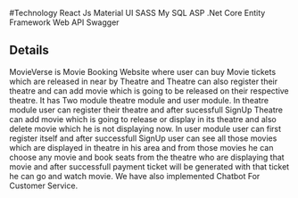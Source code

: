 #Technology
React Js
Material UI
SASS
My SQL
ASP .Net Core
Entity Framework 
Web API
Swagger


## Details
MovieVerse is Movie Booking Website where user can buy Movie tickets which are released in near by Theatre and Theatre can also register their theatre and can add movie which is going to be released on their respective theatre.
It has Two module theatre module and user module.
In theatre module user can register their theatre and after sucessfull SignUp Theatre can add movie which is going to release or display in its theatre and also delete movie which he is not displaying now.
In user module user can first register itself and after successfull SignUp user can see all those movies which are displayed in theatre in his area and from those movies he can choose any movie and book seats from the theatre who are displaying that movie and after successfull payment ticket will be generated with that ticket he can go and watch movie.
We have also implemented Chatbot For Customer Service.